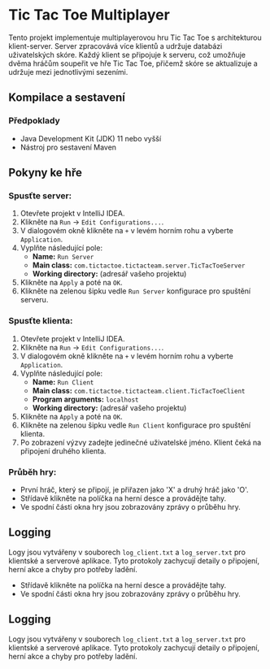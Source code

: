 # Tic Tac Toe Multiplayer

Tento projekt implementuje multiplayerovou hru Tic Tac Toe s architekturou klient-server. Server zpracovává více klientů a udržuje databázi uživatelských skóre. Každý klient se připojuje k serveru, což umožňuje dvěma hráčům soupeřit ve hře Tic Tac Toe, přičemž skóre se aktualizuje a udržuje mezi jednotlivými sezeními.

## Kompilace a sestavení

### Předpoklady

- Java Development Kit (JDK) 11 nebo vyšší
- Nástroj pro sestavení Maven

## Pokyny ke hře

### Spusťte server:

1. Otevřete projekt v IntelliJ IDEA.
2. Klikněte na `Run` -> `Edit Configurations...`.
3. V dialogovém okně klikněte na `+` v levém horním rohu a vyberte `Application`.
4. Vyplňte následující pole:
   - **Name:** `Run Server`
   - **Main class:** `com.tictactoe.tictacteam.server.TicTacToeServer`
   - **Working directory:** (adresář vašeho projektu)
5. Klikněte na `Apply` a poté na `OK`.
6. Klikněte na zelenou šipku vedle `Run Server` konfigurace pro spuštění serveru.

### Spusťte klienta:

1. Otevřete projekt v IntelliJ IDEA.
2. Klikněte na `Run` -> `Edit Configurations...`.
3. V dialogovém okně klikněte na `+` v levém horním rohu a vyberte `Application`.
4. Vyplňte následující pole:
   - **Name:** `Run Client`
   - **Main class:** `com.tictactoe.tictacteam.client.TicTacToeClient`
   - **Program arguments:** `localhost`
   - **Working directory:** (adresář vašeho projektu)
5. Klikněte na `Apply` a poté na `OK`.
6. Klikněte na zelenou šipku vedle `Run Client` konfigurace pro spuštění klienta.
7. Po zobrazení výzvy zadejte jedinečné uživatelské jméno. Klient čeká na připojení druhého klienta.

### Průběh hry:

- První hráč, který se připojí, je přiřazen jako 'X' a druhý hráč jako 'O'.
- Střídavě klikněte na políčka na herní desce a provádějte tahy.
- Ve spodní části okna hry jsou zobrazovány zprávy o průběhu hry.

## Logging

Logy jsou vytvářeny v souborech `log_client.txt` a `log_server.txt` pro klientské a serverové aplikace. Tyto protokoly zachycují detaily o připojení, herní akce a chyby pro potřeby ladění.
- Střídavě klikněte na políčka na herní desce a provádějte tahy.
- Ve spodní části okna hry jsou zobrazovány zprávy o průběhu hry.

## Logging

Logy jsou vytvářeny v souborech `log_client.txt` a `log_server.txt` pro klientské a serverové aplikace. Tyto protokoly zachycují detaily o připojení, herní akce a chyby pro potřeby ladění.

